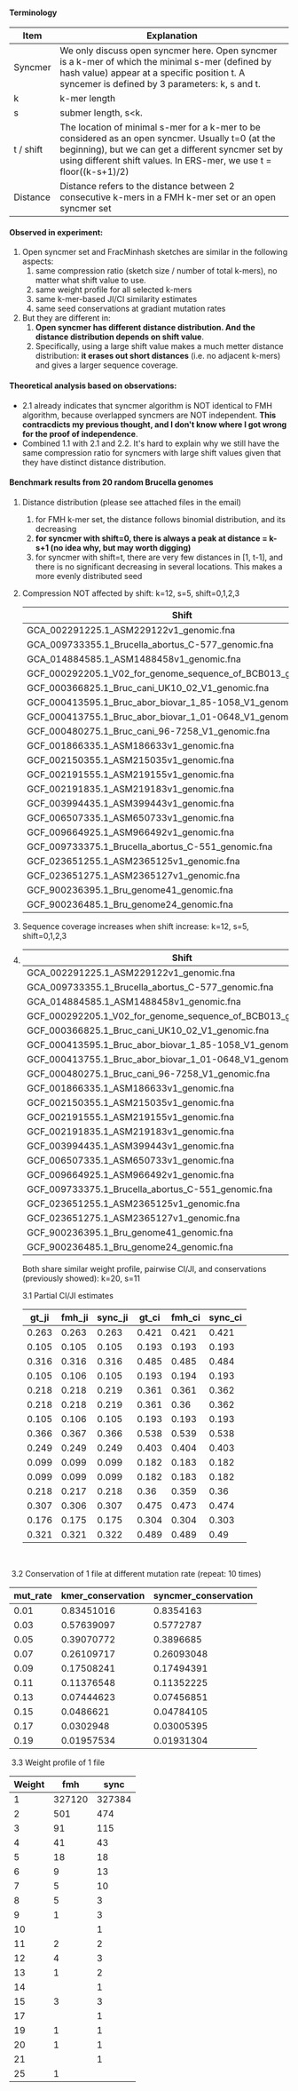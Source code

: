 #### Terminology

| Item      | Explanation                                                  |
| --------- | ------------------------------------------------------------ |
| Syncmer   | We only discuss open syncmer here. Open syncmer is a k-mer of which the minimal s-mer (defined by hash value) appear at a specific position t. A syncemer is defined by 3 parameters: k, s and t. |
| k         | k-mer length                                                 |
| s         | submer length, s<k.                                          |
| t / shift | The location of minimal s-mer for a k-mer to be considered as an open syncmer. Usually t=0 (at the beginning), but we can get a different syncmer set by using different shift values. In ERS-mer, we use t = floor((k-s+1)/2) |
| Distance  | Distance refers to the distance between 2 consecutive k-mers in a FMH k-mer set or an open syncmer set |





#### Observed in experiment:

1. Open syncmer set and FracMinhash sketches are similar in the following aspects:
   1. same compression ratio (sketch size / number of total k-mers), no matter what shift value to use.
   2. same weight profile for all selected k-mers
   3. same k-mer-based JI/CI similarity estimates
   4. same seed conservations at gradiant mutation rates
2. But they are different in:
   1. **Open syncmer has different distance distribution. And the distance distribution depends on shift value**. 
   2. Specifically, using a large shift value makes a much metter distance distribution: **it erases out short distances** (i.e. no adjacent k-mers) and gives a larger sequence coverage.





#### Theoretical analysis based on observations:

- 2.1 already indicates that syncmer algorithm is NOT identical to FMH algorithm, because overlapped syncmers are NOT independent. **This contracdicts my previous thought, and I don't know where I got wrong for the proof of independence**.
- Combined 1.1 with 2.1 and 2.2. It's hard to explain why we still have the same compression ratio for syncmers with large shift values given that they have distinct distance distribution.





#### Benchmark results from 20 random Brucella genomes

1. Distance distribution (please see attached files in the email)

   1. for FMH k-mer set, the distance follows binomial distribution, and its decreasing
   2. **for syncmer with shift=0, there is always a peak at distance = k-s+1 (no idea why, but may worth digging)**
   3. for syncmer with shift=t, there are very few distances in [1, t-1], and there is no significant decreasing in several locations. This makes a more evenly distributed seed

2. Compression NOT affected by shift: k=12, s=5, shift=0,1,2,3

   | Shift                                                        | 0          | 1          | 2          | 3          |
   | ------------------------------------------------------------ | ---------- | ---------- | ---------- | ---------- |
   | GCA_002291225.1_ASM229122v1_genomic.fna                      | 0.12851773 | 0.12833959 | 0.12813234 | 0.12892379 |
   | GCA_009733355.1_Brucella_abortus_C-577_genomic.fna           | 0.12570208 | 0.12548439 | 0.12525999 | 0.12620636 |
   | GCA_014884585.1_ASM1488458v1_genomic.fna                     | 0.12570583 | 0.12541376 | 0.12512199 | 0.12616977 |
   | GCF_000292205.1_V02_for_genome_sequence_of_BCB013_genomic.fna | 0.12585807 | 0.12557885 | 0.12531766 | 0.12621793 |
   | GCF_000366825.1_Bruc_cani_UK10_02_V1_genomic.fna             | 0.12572277 | 0.12540987 | 0.12513113 | 0.12617807 |
   | GCF_000413595.1_Bruc_abor_biovar_1_85-1058_V1_genomic.fna    | 0.12578939 | 0.12547445 | 0.12524807 | 0.12621082 |
   | GCF_000413755.1_Bruc_abor_biovar_1_01-0648_V1_genomic.fna    | 0.12578082 | 0.12546776 | 0.1252481  | 0.12621404 |
   | GCF_000480275.1_Bruc_cani_96-7258_V1_genomic.fna             | 0.12571599 | 0.12540569 | 0.12512557 | 0.12617148 |
   | GCF_001866335.1_ASM186633v1_genomic.fna                      | 0.13523206 | 0.13498998 | 0.134758   | 0.13558983 |
   | GCF_002150355.1_ASM215035v1_genomic.fna                      | 0.12584941 | 0.12553654 | 0.1252902  | 0.12616926 |
   | GCF_002191555.1_ASM219155v1_genomic.fna                      | 0.12586034 | 0.12555459 | 0.1252772  | 0.12631642 |
   | GCF_002191835.1_ASM219183v1_genomic.fna                      | 0.12573816 | 0.12542391 | 0.1251486  | 0.12618645 |
   | GCF_003994435.1_ASM399443v1_genomic.fna                      | 0.13470175 | 0.13439164 | 0.13416163 | 0.13511383 |
   | GCF_006507335.1_ASM650733v1_genomic.fna                      | 0.12582431 | 0.12558147 | 0.12537849 | 0.12617641 |
   | GCF_009664925.1_ASM966492v1_genomic.fna                      | 0.12575745 | 0.12544799 | 0.12534263 | 0.12621429 |
   | GCF_009733375.1_Brucella_abortus_C-551_genomic.fna           | 0.12574437 | 0.12552043 | 0.12531587 | 0.12623316 |
   | GCF_023651255.1_ASM2365125v1_genomic.fna                     | 0.13285523 | 0.13260354 | 0.13237234 | 0.13312258 |
   | GCF_023651275.1_ASM2365127v1_genomic.fna                     | 0.13363801 | 0.13339516 | 0.13316875 | 0.13391458 |
   | GCF_900236395.1_Bru_genome41_genomic.fna                     | 0.12574411 | 0.12555626 | 0.12542395 | 0.12616958 |
   | GCF_900236485.1_Bru_genome24_genomic.fna                     | 0.12575287 | 0.12556531 | 0.1254512  | 0.1261823  |

3. Sequence coverage increases when shift increase: k=12, s=5, shift=0,1,2,3

4. | Shift                                                        | 0          | 1          | 2          | 3          |
   | ------------------------------------------------------------ | ---------- | ---------- | ---------- | ---------- |
   | GCA_002291225.1_ASM229122v1_genomic.fna                      | 0.89512081 | 0.93079543 | 0.95585899 | 0.9694484  |
   | GCA_009733355.1_Brucella_abortus_C-577_genomic.fna           | 0.89453661 | 0.93022036 | 0.95542368 | 0.96932338 |
   | GCA_014884585.1_ASM1488458v1_genomic.fna                     | 0.8944967  | 0.9301876  | 0.95531065 | 0.96934032 |
   | GCF_000292205.1_V02_for_genome_sequence_of_BCB013_genomic.fna | 0.89490204 | 0.93039027 | 0.95566041 | 0.96957973 |
   | GCF_000366825.1_Bruc_cani_UK10_02_V1_genomic.fna             | 0.89461313 | 0.93030249 | 0.95541763 | 0.9694159  |
   | GCF_000413595.1_Bruc_abor_biovar_1_85-1058_V1_genomic.fna    | 0.89422975 | 0.92997558 | 0.95532379 | 0.96944796 |
   | GCF_000413755.1_Bruc_abor_biovar_1_01-0648_V1_genomic.fna    | 0.89422503 | 0.92998544 | 0.95532558 | 0.96946083 |
   | GCF_000480275.1_Bruc_cani_96-7258_V1_genomic.fna             | 0.8945965  | 0.93028781 | 0.95540322 | 0.96940965 |
   | GCF_001866335.1_ASM186633v1_genomic.fna                      | 0.89590935 | 0.93140317 | 0.95622675 | 0.96977351 |
   | GCF_002150355.1_ASM215035v1_genomic.fna                      | 0.8946166  | 0.93070112 | 0.95579498 | 0.96969345 |
   | GCF_002191555.1_ASM219155v1_genomic.fna                      | 0.89454681 | 0.9302771  | 0.9554166  | 0.96941539 |
   | GCF_002191835.1_ASM219183v1_genomic.fna                      | 0.89457057 | 0.93027752 | 0.95541402 | 0.96941074 |
   | GCF_003994435.1_ASM399443v1_genomic.fna                      | 0.89528987 | 0.93068351 | 0.95577867 | 0.96979338 |
   | GCF_006507335.1_ASM650733v1_genomic.fna                      | 0.89451799 | 0.93030169 | 0.95535467 | 0.96958927 |
   | GCF_009664925.1_ASM966492v1_genomic.fna                      | 0.89445738 | 0.93012991 | 0.95567963 | 0.96955351 |
   | GCF_009733375.1_Brucella_abortus_C-551_genomic.fna           | 0.89428949 | 0.93009632 | 0.95531813 | 0.96951505 |
   | GCF_023651255.1_ASM2365125v1_genomic.fna                     | 0.89545488 | 0.93100043 | 0.95595128 | 0.96951106 |
   | GCF_023651275.1_ASM2365127v1_genomic.fna                     | 0.89554314 | 0.93110102 | 0.95601794 | 0.96956339 |
   | GCF_900236395.1_Bru_genome41_genomic.fna                     | 0.89446407 | 0.93038369 | 0.95559233 | 0.96953192 |
   | GCF_900236485.1_Bru_genome24_genomic.fna                     | 0.89445705 | 0.93034353 | 0.95564879 | 0.96957044 |

   Both share similar weight profile, pairwise CI/JI, and conservations (previously showed): k=20, s=11

   3.1 Partial CI/JI estimates

   | gt_ji | fmh_ji | sync_ji | gt_ci | fmh_ci | sync_ci |
   | ----- | ------ | ------- | ----- | ------ | ------- |
   | 0.263 | 0.263  | 0.263   | 0.421 | 0.421  | 0.421   |
   | 0.105 | 0.105  | 0.105   | 0.193 | 0.193  | 0.193   |
   | 0.316 | 0.316  | 0.316   | 0.485 | 0.485  | 0.484   |
   | 0.105 | 0.106  | 0.105   | 0.193 | 0.194  | 0.193   |
   | 0.218 | 0.218  | 0.219   | 0.361 | 0.361  | 0.362   |
   | 0.218 | 0.218  | 0.219   | 0.361 | 0.36   | 0.362   |
   | 0.105 | 0.106  | 0.105   | 0.193 | 0.193  | 0.193   |
   | 0.366 | 0.367  | 0.366   | 0.538 | 0.539  | 0.538   |
   | 0.249 | 0.249  | 0.249   | 0.403 | 0.404  | 0.403   |
   | 0.099 | 0.099  | 0.099   | 0.182 | 0.183  | 0.182   |
   | 0.099 | 0.099  | 0.099   | 0.182 | 0.183  | 0.182   |
   | 0.218 | 0.217  | 0.218   | 0.36  | 0.359  | 0.36    |
   | 0.307 | 0.306  | 0.307   | 0.475 | 0.473  | 0.474   |
   | 0.176 | 0.175  | 0.175   | 0.304 | 0.304  | 0.303   |
   | 0.321 | 0.321  | 0.322   | 0.489 | 0.489  | 0.49    |

​		

​		3.2 Conservation of 1 file at different mutation rate (repeat: 10 times)

| mut_rate | kmer_conservation | syncmer_conservation |
| -------- | ----------------- | -------------------- |
| 0.01     | 0.83451016        | 0.8354163            |
| 0.03     | 0.57639097        | 0.5772787            |
| 0.05     | 0.39070772        | 0.3896685            |
| 0.07     | 0.26109717        | 0.26093048           |
| 0.09     | 0.17508241        | 0.17494391           |
| 0.11     | 0.11376548        | 0.11352225           |
| 0.13     | 0.07444623        | 0.07456851           |
| 0.15     | 0.0486621         | 0.04784105           |
| 0.17     | 0.0302948         | 0.03005395           |
| 0.19     | 0.01957534        | 0.01931304           |



​		3.3 Weight profile of 1 file

| Weight | fmh    | sync   |
| ------ | ------ | ------ |
| 1      | 327120 | 327384 |
| 2      | 501    | 474    |
| 3      | 91     | 115    |
| 4      | 41     | 43     |
| 5      | 18     | 18     |
| 6      | 9      | 13     |
| 7      | 5      | 10     |
| 8      | 5      | 3      |
| 9      | 1      | 3      |
| 10     |        | 1      |
| 11     | 2      | 2      |
| 12     | 4      | 3      |
| 13     | 1      | 2      |
| 14     |        | 1      |
| 15     | 3      | 3      |
| 17     |        | 1      |
| 19     | 1      | 1      |
| 20     | 1      | 1      |
| 21     |        | 1      |
| 25     | 1      |        |



